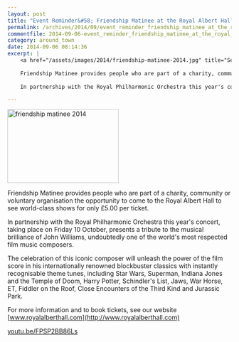 ```yaml
---
layout: post
title: "Event Reminder&#58; Friendship Matinee at the Royal Albert Hall - 10 October 2014"
permalink: /archives/2014/09/event_reminder_friendship_matinee_at_the_royal_alb.html
commentfile: 2014-09-06-event_reminder_friendship_matinee_at_the_royal_alb
category: around_town
date: 2014-09-06 08:14:36
excerpt: |
    <a href="/assets/images/2014/friendship-matinee-2014.jpg" title="See larger version of - friendship matinee 2014"><img src="/assets/images/2014/friendship-matinee-2014_thumb.jpg" width="150" height="99" alt="friendship matinee 2014" class="photo right" /></a>
    
    Friendship Matinee provides people who are part of a charity, community or voluntary organisation the opportunity to come to the Royal Albert Hall to see world-class shows for only &pound;5.00 per ticket.
    
    In partnership with the Royal Philharmonic Orchestra this year's concert, taking place on Friday 10 October, presents a tribute to the musical brilliance of John Williams, undoubtedly one of the world's most respected film music composers.

---
```


<a href="/assets/images/2014/friendship-matinee-2014.jpg" title="See larger version of - friendship matinee 2014"><img src="/assets/images/2014/friendship-matinee-2014_thumb.jpg" width="250" height="166" alt="friendship matinee 2014" class="photo right" /></a>

Friendship Matinee provides people who are part of a charity, community or voluntary organisation the opportunity to come to the Royal Albert Hall to see world-class shows for only £5.00 per ticket.

In partnership with the Royal Philharmonic Orchestra this year's concert, taking place on Friday 10 October, presents a tribute to the musical brilliance of John Williams, undoubtedly one of the world's most respected film music composers.

The celebration of this iconic composer will unleash the power of the film score in his internationally renowned blockbuster classics with instantly recognisable theme tunes, including Star Wars, Superman, Indiana Jones and the Temple of Doom, Harry Potter, Schindler's List, Jaws, War Horse, ET, Fiddler on the Roof, Close Encounters of the Third Kind and Jurassic Park.

For more information and to book tickets, see our website [www.royalalberthall.com](http://www.royalalberthall.com)

[youtu.be/FPSP2BB86Ls](http://youtu.be/FPSP2BB86Ls)
